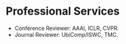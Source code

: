 # Professional Services
- Conference Reviewer: AAAI, ICLR, CVPR.
- Journal Reviewer: UbiComp/ISWC, TMC.
